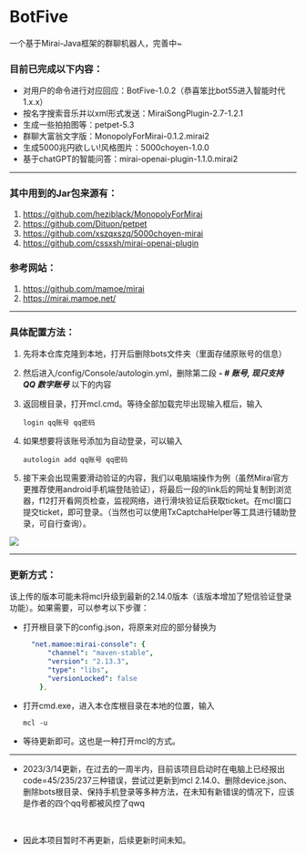# BotFive

一个基于Mirai-Java框架的群聊机器人，完善中~

### 目前已完成以下内容：<br>

- 对用户的命令进行对应回应：BotFive-1.0.2（恭喜笨比bot55进入智能时代1.x.x）<br>
- 按名字搜索音乐并以xml形式发送：MiraiSongPlugin-2.7-1.2.1<br>
- 生成一些拍拍图等：petpet-5.3<br>
- 群聊大富翁文字版：MonopolyForMirai-0.1.2.mirai2<br>
- 生成5000兆円欲しい!风格图片：5000choyen-1.0.0<br>
- 基于chatGPT的智能问答：mirai-openai-plugin-1.1.0.mirai2<br>

___

### 其中用到的Jar包来源有：

1.   <https://github.com/heziblack/MonopolyForMirai>
2.   <https://github.com/Dituon/petpet>
3.   <https://github.com/xszqxszq/5000choyen-mirai>
4.   <https://github.com/cssxsh/mirai-openai-plugin>

### 参考网站：

1.   <https://github.com/mamoe/mirai>
2.   <https://mirai.mamoe.net/>

___

### 具体配置方法：

1. 先将本仓库克隆到本地，打开后删除bots文件夹（里面存储原账号的信息）

2. 然后进入/config/Console/autologin.yml，删除第二段  ***- # 账号, 现只支持 QQ 数字账号***  以下的内容

3. 返回根目录，打开mcl.cmd。等待全部加载完毕出现输入框后，输入

   ```
   login qq账号 qq密码
   ```

4. 如果想要将该账号添加为自动登录，可以输入

   ```
   autologin add qq账号 qq密码
   ```

5. 接下来会出现需要滑动验证的内容，我们以电脑端操作为例（虽然Mirai官方更推荐使用android手机端登陆验证），将最后一段的link后的网址复制到浏览器，f12打开看网页检查，监视网络，进行滑块验证后获取ticket。在mcl窗口提交ticket，即可登录。（当然也可以使用TxCaptchaHelper等工具进行辅助登录，可自行查询）。

![](https://link.jscdn.cn/1drv/aHR0cHM6Ly8xZHJ2Lm1zL3UvcyFBaEJzbFI3bFlkOTVnVTNFc0lQOXJqQjRDdzdPP2U9N1lTcE5x.jpg)

___

### 更新方式：

该上传的版本可能未将mcl升级到最新的2.14.0版本（该版本增加了短信验证登录功能）。如果需要，可以参考以下步骤：

- 打开根目录下的config.json，将原来对应的部分替换为

  ```yml
    "net.mamoe:mirai-console": {
        "channel": "maven-stable",
        "version": "2.13.3",
        "type": "libs",
        "versionLocked": false
      },
  ```

- 打开cmd.exe，进入本仓库根目录在本地的位置，输入

  ```
  mcl -u
  ```

- 等待更新即可。这也是一种打开mcl的方式。

___

- 2023/3/14更新，在过去的一周半内，目前该项目启动时在电脑上已经报出code=45/235/237三种错误，尝试过更新到mcl 2.14.0、删除device.json、删除bots根目录、保持手机登录等多种方法，在未知有新错误的情况下，应该是作者的四个qq号都被风控了qwq
<br>

- 因此本项目暂时不再更新，后续更新时间未知。

